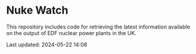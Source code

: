 # Nuke Watch

This repository includes code for retrieving the latest information available on the output of EDF nuclear power plants in the UK.

Last updated: 2024-05-22 14:08